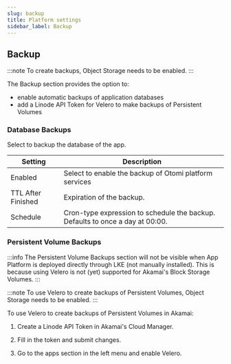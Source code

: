 ```yaml
---
slug: backup
title: Platform settings
sidebar_label: Backup
---
```


## Backup

:::note
To create backups, Object Storage needs to be enabled.
:::

The Backup section provides the option to:

- enable automatic backups of application databases
- add a Linode API Token for Velero to make backups of Persistent Volumes

### Database Backups

Select to backup the database of the app.

| Setting            | Description                                                                   |
| ------------------ | ----------------------------------------------------------------------------- |
| Enabled            | Select to enable the backup of Otomi platform services                        |
| TTL After Finished | Expiration of the backup.                                                     |
| Schedule           | Cron-type expression to schedule the backup. Defaults to once a day at 00:00. |

### Persistent Volume Backups

:::info
The Persistent Volume Backups section will not be visible when App Platform is deployed directly through LKE (not manually installed). This is because using Velero is not (yet) supported for Akamai's Block Storage Volumes.
:::

:::note
To use Velero to create backups of Persistent Volumes, Object Storage needs to be enabled.
:::

To use Velero to create backups of Persistent Volumes in Akamai:

1. Create a Linode API Token in Akamai's Cloud Manager.

2. Fill in the token and submit changes.

3. Go to the apps section in the left menu and enable Velero.
